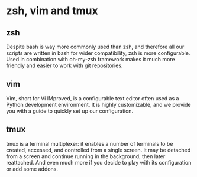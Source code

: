 # zsh, vim and tmux

## zsh

Despite bash is way more commonly used than zsh, and therefore all our scripts are written in bash for wider compatibility, zsh is more configurable. Used in combination with oh-my-zsh framework makes it much more friendly and easier to work with git repositories.

## vim

Vim, short for Vi IMproved, is a configurable text editor often used as a Python development environment. It is highly customizable, and we provide you with a guide to quickly set up our configuration.

## tmux

tmux is a terminal multiplexer: it enables a number of terminals to be created, accessed, and controlled from a single screen. It may be detached from a screen and continue running in the background, then later reattached. And even much more if you decide to play with its configuration or add some addons.
